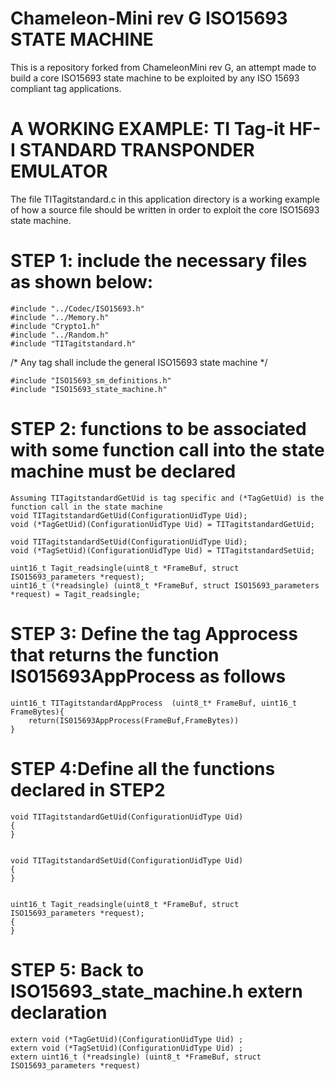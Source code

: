 Chameleon-Mini rev G ISO15693 STATE MACHINE
===========================================
This is a repository forked from ChameleonMini rev G, an attempt made to build a core ISO15693 state machine to be exploited by any ISO 15693 compliant tag applications.

A WORKING EXAMPLE:
TI Tag-it HF-I STANDARD TRANSPONDER EMULATOR
============================================
The file TITagitstandard.c in this application directory is a working example of how a source file should be written in order to exploit the core ISO15693 state machine. 

STEP 1: include the necessary files as shown below:
===============================================================
    #include "../Codec/ISO15693.h"
    #include "../Memory.h"
    #include "Crypto1.h"
    #include "../Random.h"
    #include "TITagitstandard.h"

/* Any tag shall include the general ISO15693 state machine */
    
    #include "ISO15693_sm_definitions.h"
    #include "ISO15693_state_machine.h"


STEP 2: functions to be associated with some function call into the state machine must be declared
===============================================================
    Assuming TITagitstandardGetUid is tag specific and (*TagGetUid) is the function call in the state machine
    void TITagitstandardGetUid(ConfigurationUidType Uid);
    void (*TagGetUid)(ConfigurationUidType Uid) = TITagitstandardGetUid; 
        
    void TITagitstandardSetUid(ConfigurationUidType Uid);    
    void (*TagSetUid)(ConfigurationUidType Uid) = TITagitstandardSetUid; 
    
    uint16_t Tagit_readsingle(uint8_t *FrameBuf, struct ISO15693_parameters *request);   
    uint16_t (*readsingle) (uint8_t *FrameBuf, struct ISO15693_parameters *request) = Tagit_readsingle;  

STEP 3: Define the tag Approcess that returns the function IS015693AppProcess as follows
=================================================
    uint16_t TITagitstandardAppProcess  (uint8_t* FrameBuf, uint16_t FrameBytes){
        return(IS015693AppProcess(FrameBuf,FrameBytes))
    }
    
STEP 4:Define all the functions declared in STEP2
=================================================
    void TITagitstandardGetUid(ConfigurationUidType Uid)
    {
    }

        
    void TITagitstandardSetUid(ConfigurationUidType Uid)
    {
    }

   
    uint16_t Tagit_readsingle(uint8_t *FrameBuf, struct ISO15693_parameters *request);   
    {
    }
    
 STEP 5: Back to ISO15693_state_machine.h 
    extern declaration
 =================================================
    extern void (*TagGetUid)(ConfigurationUidType Uid) ;
    extern void (*TagSetUid)(ConfigurationUidType Uid) ;
    extern uint16_t (*readsingle) (uint8_t *FrameBuf, struct ISO15693_parameters *request)
 
 
 
 
